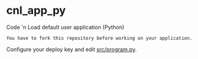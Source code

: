# cnl_app_py
Code 'n Load default user application (Python)

    You have to fork this repository before working on your application.

Configure your deploy key and edit [src/program.py](src/program.py).
